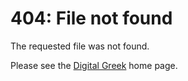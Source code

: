 # 404: File not found

The requested file was not found.

Please see the [Digital Greek](/) home page.
